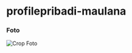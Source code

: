 # profilepribadi-maulana

### Foto

![Crop Foto](https://user-images.githubusercontent.com/98022263/233279265-cd209eaf-a820-4741-97cd-01a1ac7e9259.jpg)

